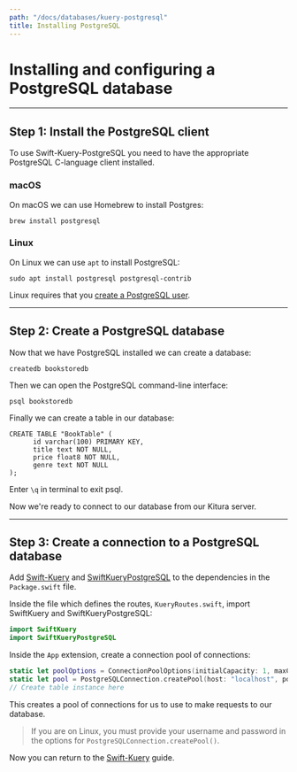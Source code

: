 ```yaml
---
path: "/docs/databases/kuery-postgresql"
title: Installing PostgreSQL
---
```


# Installing and configuring a PostgreSQL database

---

## Step 1: Install the PostgreSQL client

To use Swift-Kuery-PostgreSQL you need to have the appropriate PostgreSQL C-language client installed.

### macOS

On macOS we can use Homebrew to install Postgres:
```
brew install postgresql
```

### Linux

On Linux we can use `apt` to install PostgreSQL:
```
sudo apt install postgresql postgresql-contrib
```
Linux requires that you [create a PostgreSQL user](http://postgresguide.com/setup/users.html).

---

## Step 2: Create a PostgreSQL database

Now that we have PostgreSQL installed we can create a database:
```
createdb bookstoredb
```
Then we can open the PostgreSQL command-line interface:
```
psql bookstoredb
```
Finally we can create a table in our database:
```
CREATE TABLE "BookTable" (
      id varchar(100) PRIMARY KEY,
      title text NOT NULL,
      price float8 NOT NULL,
      genre text NOT NULL
);
```
Enter `\q` in terminal to exit psql.

Now we're ready to connect to our database from our Kitura server.

---

## Step 3: Create a connection to a PostgreSQL database

Add [Swift-Kuery](https://github.com/Kitura-Next/Swift-Kuery#update-your-packageswift-file) and [SwiftKueryPostgreSQL](https://github.com/Kitura-Next/Swift-Kuery-PostgreSQL#add-dependencies) to the dependencies in the `Package.swift` file.

Inside the file which defines the routes, `KueryRoutes.swift`, import SwiftKuery and SwiftKueryPostgreSQL:
```swift
import SwiftKuery
import SwiftKueryPostgreSQL
```

Inside the `App` extension, create a connection pool of connections:
```swift
static let poolOptions = ConnectionPoolOptions(initialCapacity: 1, maxCapacity: 5)
static let pool = PostgreSQLConnection.createPool(host: "localhost", port: 5432, options: [.databaseName("bookstoredb")], poolOptions: poolOptions)
// Create table instance here
```

This creates a pool of connections for us to use to make requests to our database.

>If you are on Linux, you must provide your username and password in the options for `PostgreSQLConnection.createPool()`.

Now you can return to the [Swift-Kuery](/docs/databases/kuery#step-2-install-a-database-plugin) guide.
